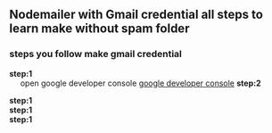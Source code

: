 ## Nodemailer with Gmail credential all steps to learn make without spam folder
### steps you follow make gmail credential
**step:1** <br/>
          &nbsp;&nbsp;&nbsp;&nbsp; open google developer console
          [google developer console](https://console.developers.google.com/projectcreate?previousPage=%2Fapis%2Fdashboard%3Fproject%3Dmailer-project-237318&folder=&organizationId=0)
**step:2** <br/>
    
**step:1** <br/>
**step:1** <br/>
**step:1** <br/>
